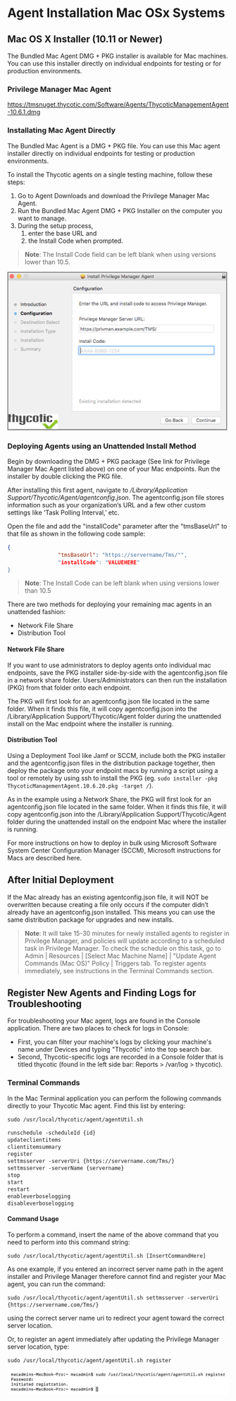 [title]: # (Agent Installation Mac)
[tags]: # (Endpoint,Agent Installation,Registration,Mac)
[priority]: # (232)
# Agent Installation Mac OSx Systems

## Mac OS X Installer (10.11 or Newer)

The Bundled Mac Agent DMG + PKG installer is available for Mac machines. You can use this installer directly on individual endpoints for testing or for production environments.

### Privilege Manager Mac Agent
<!-- TODO: Version update -->
https://tmsnuget.thycotic.com/Software/Agents/ThycoticManagementAgent-10.6.1.dmg

### Installating Mac Agent Directly

The Bundled Mac Agent is a DMG + PKG file. You can use this Mac agent installer directly on individual endpoints for testing or production environments.

To install the Thycotic agents on a single testing machine, follow these steps:
1. Go to Agent Downloads and download the Privilege Manager Mac Agent.
1. Run the Bundled Mac Agent DMG + PKG Installer on the computer you want to manage.
1. During the setup process,
   1. enter the base URL and
   1. the Install Code when prompted.​

>**Note**:
>The Install Code field can be left blank when using versions lower than 10.5.

![Mac Agent Install Code field](images/mac/install_code.png)

### Deploying Agents using an Unattended Install Method

Begin by downloading the DMG + PKG package (See link for Privilege Manager Mac Agent listed above) on one of your Mac endpoints. Run the installer by double clicking the PKG file.  

After installing this first agent, navigate to _/Library/Application Support/Thycotic/Agent/agentconfig.json_. The agentconfig.json file stores information such as your organization’s URL and a few other custom settings like ‘Task Polling Interval,’ etc.

Open the file and add the "installCode" parameter after the "tmsBaseUrl" to that file as shown in the following code sample:
 
```json
{
                "tmsBaseUrl": "https://servername/Tms/"",
                "installCode": "VALUEHERE"
}
```

>**Note**:
>The Install Code can be left blank when using versions lower than 10.5

There are two methods for deploying your remaining mac agents in an unattended fashion:

* Network File Share
* Distribution Tool  

#### Network File Share

If you want to use administrators to deploy agents onto individual mac endpoints, save the PKG installer side-by-side with the agentconfig.json file in a network share folder. Users/Administrators can then run the installation (PKG) from that folder onto each endpoint.  

The PKG will first look for an agentconfig.json file located in the same folder. When it finds this file, it will copy agentconfig.json into the /Library/Application Support/Thycotic/Agent folder during the unattended install on the Mac endpoint where the installer is running.

#### Distribution Tool

Using a Deployment Tool like Jamf or SCCM, include both the PKG installer and the agentconfig.json files in the distribution package together, then deploy the package onto your endpoint macs by running a script using a tool or remotely by using ssh to install the PKG (eg. ```sudo installer -pkg ThycoticManagementAgent.10.6.20.pkg -target /```).  

As in the example using a Network Share, the PKG will first look for an agentconfig.json file located in the same folder. When it finds this file, it will copy agentconfig.json into the /Library/Application Support/Thycotic/Agent folder during the unattended install on the endpoint Mac where the installer is running.

For more instructions on how to deploy in bulk using Microsoft Software System Center Configuration Manager (SCCM), Microsoft instructions for Macs are described here. 

## After Initial Deployment

If the Mac already has an existing agentconfig.json file, it will NOT be overwritten because creating a file only occurs if the computer didn’t already have an agentconfig.json installed. This means you can use the same distribution package for upgrades and new installs.

>**Note**:
>It will take 15-30 minutes for newly installed agents to register in Privilege Manager, and policies will update according to a scheduled task in Privilege Manager. To check the schedule on this task, go to Admin | Resources | [Select Mac Machine Name] | "Update Agent Commands (Mac OS)" Policy | Triggers tab. 
>To register agents immediately, see instructions in the Terminal Commands section.

## Register New Agents and Finding Logs for Troubleshooting

For troubleshooting your Mac agent, logs are found in the Console application. There are two places to check for logs in Console:

* First, you can filter your machine's logs by clicking your machine's name under Devices and typing "Thycotic" into the top search bar.
* Second, Thycotic-specific logs are recorded in a Console folder that is titled thycotic (found in the left side bar: Reports > /var/log > thycotic).

### Terminal Commands

In the Mac Terminal application you can perform the following commands directly to your Thycotic Mac agent. Find this list by entering: 

```shell
sudo /usr/local/thycotic/agent/agentUtil.sh
```

```shell
runschedule -scheduleId {id}
updateclientitems
clientitemsummary
register
settmsserver -serverUri {https://servername.com/Tms/}
settmsserver -serverName {servername}
stop
start
restart
enableverboselogging
disableverboselogging
```

#### Command Usage

To perform a command, insert the name of the above command that you need to perform into this command string:  

```shell
sudo /usr/local/thycotic/agent/agentUtil.sh [InsertCommandHere]
```

As one example, if you entered an incorrect server name path in the agent installer and Privilege Manager therefore cannot find and register your Mac agent, you can run the command:
  
```shell
sudo /usr/local/thycotic/agent/agentUtil.sh settmsserver -serverUri {https://servername.com/Tms/}
```

using the correct server name uri to redirect your agent toward the correct server location.

Or, to register an agent immediately after updating the Privilege Manager server location, type:

```shell
sudo /usr/local/thycotic/agent/agentUtil.sh register
```

   ![Agent Registration via Terminal Command](images/agent/mac-man-reg.png)
